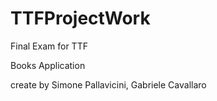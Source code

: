 # TTFProjectWork
Final Exam for TTF

Books Application


create by
Simone Pallavicini, Gabriele Cavallaro
